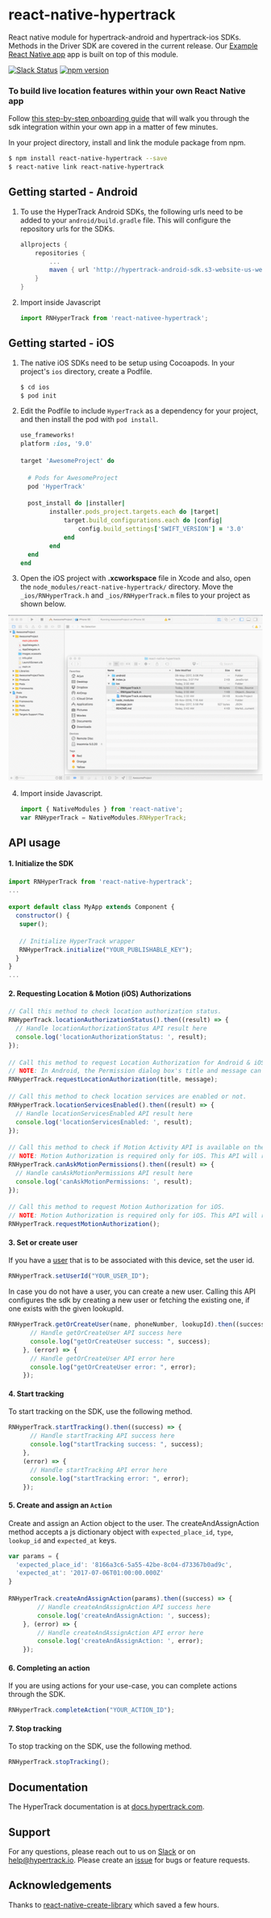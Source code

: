 # react-native-hypertrack
React native module for hypertrack-android and hypertrack-ios SDKs. Methods in the Driver SDK are covered in the current release. Our [Example React Native app](https://github.com/hypertrack/react-native-sdk-onboarding) app is built on top of this module.

[![Slack Status](http://slack.hypertrack.io/badge.svg)](http://slack.hypertrack.io) [![npm version](https://badge.fury.io/js/react-native-hypertrack.svg)](https://badge.fury.io/js/react-native-hypertrack)

### To build live location features within your own React Native app
Follow [this step-by-step onboarding guide](https://dashboard.hypertrack.com/onboarding/sdk-reactnative) that will walk you through the sdk integration within your own app in a matter of few minutes.

In your project directory, install and link the module package from npm.

```bash
$ npm install react-native-hypertrack --save
$ react-native link react-native-hypertrack
```

## Getting started - Android
1. To use the HyperTrack Android SDKs, the following urls need to be added to your `android/build.gradle` file. This will configure the repository urls for the SDKs.

    ```groovy
    allprojects {
        repositories {
            ...
            maven { url 'http://hypertrack-android-sdk.s3-website-us-west-2.amazonaws.com/' }
        }
    }
    ```
    
2. Import inside Javascript
    ```js
    import RNHyperTrack from 'react-nativee-hypertrack';
    ```

## Getting started - iOS
1. The native iOS SDKs need to be setup using Cocoapods. In your project's `ios` directory, create a Podfile.
    ```bash
    $ cd ios
    $ pod init
    ```

2. Edit the Podfile to include `HyperTrack` as a dependency for your project, and then install the pod with `pod install`.
    ```ruby
    use_frameworks!
    platform :ios, '9.0'

    target 'AwesomeProject' do

      # Pods for AwesomeProject
      pod 'HyperTrack'

      post_install do |installer|
            installer.pods_project.targets.each do |target|
                target.build_configurations.each do |config|
                    config.build_settings['SWIFT_VERSION'] = '3.0'
                end
            end
      end
    end
    ```

3. Open the iOS project with **.xcworkspace** file in Xcode and also, open the `node_modules/react-native-hypertrack/` directory. Move the `_ios/RNHyperTrack.h` and `_ios/RNHyperTrack.m` files to your project as shown below.

![iOS link](link.gif)

4. Import inside Javascript.
    ```js
    import { NativeModules } from 'react-native';
    var RNHyperTrack = NativeModules.RNHyperTrack;
    ```

## API usage

#### 1. Initialize the SDK

```javascript
import RNHyperTrack from 'react-native-hypertrack';
...

export default class MyApp extends Component {
  constructor() {
   super();

   // Initialize HyperTrack wrapper
   RNHyperTrack.initialize("YOUR_PUBLISHABLE_KEY");
  }
}
...
```

#### 2. Requesting Location & Motion (iOS) Authorizations 

```javascript
// Call this method to check location authorization status.
RNHyperTrack.locationAuthorizationStatus().then((result) => {
  // Handle locationAuthorizationStatus API result here
  console.log('locationAuthorizationStatus: ', result);
});

// Call this method to request Location Authorization for Android & iOS (Always Authorization).
// NOTE: In Android, the Permission dialog box's title and message can be customized by passing them as parameters.
RNHyperTrack.requestLocationAuthorization(title, message);

// Call this method to check location services are enabled or not.
RNHyperTrack.locationServicesEnabled().then((result) => {
  // Handle locationServicesEnabled API result here
  console.log('locationServicesEnabled: ', result);
});

// Call this method to check if Motion Activity API is available on the device
// NOTE: Motion Authorization is required only for iOS. This API will return an error in Android.
RNHyperTrack.canAskMotionPermissions().then((result) => {
  // Handle canAskMotionPermissions API result here
  console.log('canAskMotionPermissions: ', result);
});

// Call this method to request Motion Authorization for iOS.
// NOTE: Motion Authorization is required only for iOS. This API will return an error in Android.
RNHyperTrack.requestMotionAuthorization();
```

#### 3. Set or create user
If you have a [user](https://docs.hypertrack.com/v3/api/entities/user.html) that is to be associated with this device, set the user id.
```javascript
RNHyperTrack.setUserId("YOUR_USER_ID");
```

In case you do not have a user, you can create a new user. Calling this API configures the sdk by creating a new user or fetching the existing one, if one exists with the given lookupId.

```javascript
RNHyperTrack.getOrCreateUser(name, phoneNumber, lookupId).then((success) => {
      // Handle getOrCreateUser API success here
      console.log("getOrCreateUser success: ", success);
    }, (error) => {
      // Handle getOrCreateUser API error here
      console.log("getOrCreateUser error: ", error);
    });
```

#### 4. Start tracking
To start tracking on the SDK, use the following method.

```javascript
RNHyperTrack.startTracking().then((success) => {
      // Handle startTracking API success here
      console.log("startTracking success: ", success);
    },
    (error) => {
      // Handle startTracking API error here
      console.log("startTracking error: ", error);
    });
```

#### 5. Create and assign an `Action`
Create and assign an Action object to the user. The createAndAssignAction method accepts a js dictionary object with `expected_place_id`, `type`, `lookup_id` and `expected_at` keys.

```javascript
var params = {
  'expected_place_id': '8166a3c6-5a55-42be-8c04-d73367b0ad9c',
  'expected_at': '2017-07-06T01:00:00.000Z'
}

RNHyperTrack.createAndAssignAction(params).then((success) => {
        // Handle createAndAssignAction API success here
        console.log('createAndAssignAction: ', success);
    }, (error) => {
        // Handle createAndAssignAction API error here
        console.log('createAndAssignAction: ', error);
    });
```

#### 6. Completing an action
If you are using actions for your use-case, you can complete actions through the SDK.

```javascript
RNHyperTrack.completeAction("YOUR_ACTION_ID");
```

#### 7. Stop tracking
To stop tracking on the SDK, use the following method.

```javascript
RNHyperTrack.stopTracking();
```

## Documentation
The HyperTrack documentation is at [docs.hypertrack.com](http://docs.hypertrack.com/).

## Support
For any questions, please reach out to us on [Slack](http://slack.hypertrack.io/) or on help@hypertrack.io. Please create an [issue](https://github.com/hypertrack/react-native-hypertrack/issues) for bugs or feature requests.

## Acknowledgements
Thanks to [react-native-create-library](https://github.com/frostney/react-native-create-library) which saved a few hours.
